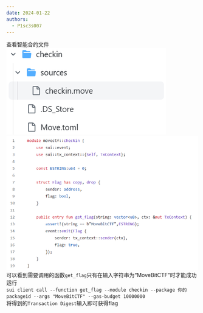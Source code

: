 ```yaml
---
date: 2024-01-22
authors:
  - P1sc3s007
---
```

查看智能合约文件<br />![image.png](p/w1.png)<br />![image.png](p/w2.png)<br />可以看到需要调用的函数`get_flag`只有在输入字符串为“MoveBitCTF”时才能成功运行<br />`sui client call --function get_flag --module checkin --package 你的packageid --args "MoveBitCTF" --gas-budget 10000000`<br />将得到的`Transaction Digest`输入即可获得flag
